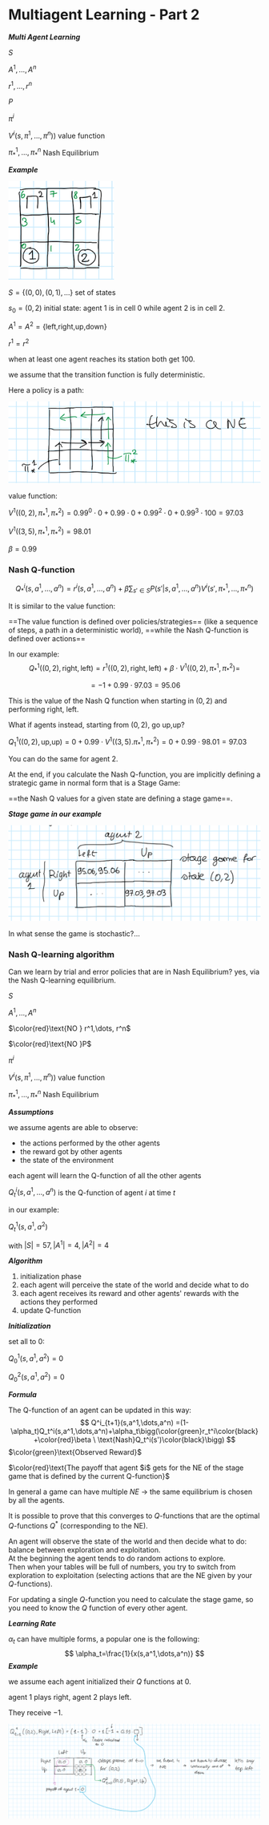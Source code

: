 # Multiagent Learning - Part 2

***Multi Agent Learning***

$S$

$A^1,\dots,A^n$

$r^1,\dots, r^n$

$P$

$\pi^i$

$V^i(s,\pi^1,\dots,\pi^n))$ value function

$\pi^1_*,\dots, \pi^n_*$ Nash Equilibrium

***Example***

<img src="img/17121.png" style="zoom:80%">

$S=\{(0,0),(0,1),\dots\}$ set of states

$s_0=(0,2)$ initial state: agent $1$ is in cell $0$ while agent $2$ is in cell $2$.

$A^1=A^2=\{\text{left,right,up,down}\}$

$r^1=r^2$

when at least one agent reaches its station both get $100$.

we assume that the transition function is fully deterministic.

Here a policy is a path:

<img src="img/17122.png" style="zoom:80%">

value function:

$V^1((0,2),\pi^1_*,\pi^2_*)=0.99^0\cdot 0+0.99\cdot 0+0.99^2\cdot 0+0.99^3\cdot100=97.03$

$V^1((3,5),\pi^1_*,\pi^2_*)=98.01$

$\beta = 0.99$

### Nash Q-function

$$
Q^i_*(s,a^1,\dots,a^n)=r^i(s,a^1,\dots,a^n)+\beta \sum_{s'\in S}P(s'|s,a^1,\dots,a^n)V^i(s',\pi^1_*,\dots,\pi^n_*)
$$

It is similar to the value function:

==The value function is defined over policies/strategies== (like a sequence of steps, a path in a deterministic world), ==while the Nash Q-function is defined over actions==

In our example:
$$
Q^1_*\big((0,2),\text{right},\text{left}\big)=r^1((0,2),\text{right},\text{left})+ \beta \cdot V^1\big((0,2),\pi^1_*,\pi^2_*\big)=
$$

$$
=-1+0.99\cdot 97.03=95.06
$$

This is the value of the Nash Q function when starting in $(0,2)$ and performing $\text{right, left}$.

What if agents instead, starting from $(0,2)$, go $\text{up,up}$?

$Q^1_1((0,2),\text{up,up})=0+0.99 \cdot V^1((3,5).\pi^1_*,\pi^2_*)=0+0.99\cdot 98.01=97.03$

You can do the same for agent $2$.

At the end, if you calculate the Nash Q-function, you are implicitly defining a strategic game in normal form that is a Stage Game:

==the Nash Q values for a given state are defining a stage game==.

***Stage game in our example***

<img src="img/17123.png" style="zoom:80%">

In what sense the game is stochastic?...

### Nash Q-learning algorithm

Can we learn by trial and error policies that are in Nash Equilibrium? yes, via the Nash Q-learning equilibrium.

$S$

$A^1,\dots,A^n$

$\color{red}\text{NO  } r^1,\dots, r^n$

$\color{red}\text{NO }P$

$\pi^i$

$V^i(s,\pi^1,\dots,\pi^n))$ value function

$\pi^1_*,\dots, \pi^n_*$ Nash Equilibrium

***Assumptions***

we assume agents are able to observe:

- the actions performed by the other agents
- the reward got by other agents
- the state of the environment

each agent will learn the Q-function of all the other agents

$Q^i_t(s,a^1,\dots,a^n)$ is the Q-function of agent $i$ at time $t$

in our example:

$Q^1_t(s,a^1,a^2)$

with $|S|=57, |A^1|=4,|A^2|=4$

***Algorithm***

1. initialization phase
2. each agent will perceive the state of the world and decide what to do
3. each agent receives its reward and other agents' rewards with the actions they performed
4. update Q-function

***Initialization***

set all to $0$:

$Q^1_0(s,a^1,a^2)=0$

$Q^2_0(s,a^1,a^2)=0$

***Formula***

The Q-function of an agent can be updated in this way:
$$
Q^i_{t+1}(s,a^1,\dots,a^n) =(1-\alpha_t)Q_t^i(s,a^1,\dots,a^n)+\alpha_t\bigg(\color{green}r_t^i\color{black}+\color{red}\beta \ \text{Nash}Q_t^i(s')\color{black}\bigg)
$$
$\color{green}\text{Observed Reward}$

$\color{red}\text{The payoff that agent $i$ gets for the NE of the stage game that is defined by the current Q-function}$

In general a game can have multiple $NE$ $\to$ the same equilibrium is chosen by all the agents.

It is possible to prove that this converges to $Q$-functions that are the optimal $Q$-functions $Q^*$ (corresponding to the NE).

An agent will observe the state of the world and then decide what to do: balance between exploration and exploitation.  
At the beginning the agent tends to do random actions to explore.  
Then when your tables will be full of numbers, you try to switch from exploration to exploitation (selecting actions that are the NE given by your $Q$-functions).

For updating a single $Q$-function you need to calculate the stage game, so you need to know the $Q$ function of every other agent.

***Learning Rate***

$\alpha_t$ can have multiple forms, a popular one is the following:
$$
\alpha_t=\frac{1}{x(s,a^1,\dots,a^n)}
$$
***Example***

we assume each agent initialized their $Q$ functions at $0$.

agent $1$ plays $\text{right}$, agent $2$ plays $\text{left}$.

They receive $-1$.

<img src="img/17124.png" style="zoom:80%">

